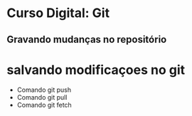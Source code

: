 # Curso Digital: Git

## Gravando mudanças no repositório

# salvando modificaçoes no git

* Comando git push
* Comando git pull
* Comando git fetch